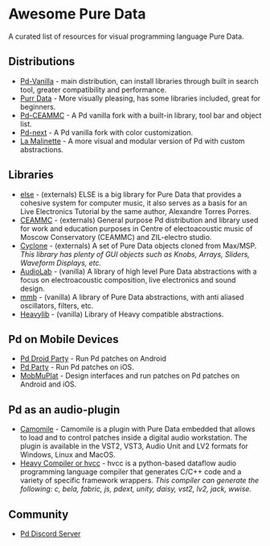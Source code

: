 # Awesome Pure Data
A curated list of resources for visual programming language Pure Data.

## Distributions
- [Pd-Vanilla](http://msp.ucsd.edu/software.html) - main distribution, can install libraries through built in search tool, greater compatibility and performance.
- [Purr Data](https://www.purrdata.net/) - More visually pleasing, has some libraries included, great for beginners.
- [Pd-CEAMMC](https://github.com/uliss/pure-data/releases) - A Pd vanilla fork with a built-in library, tool bar and object list.
- [Pd-next](https://github.com/sebshader/pdnext/releases/) - A Pd vanilla fork with color customization.
- [La Malinette](http://malinette.info/en/?) - A more visual and modular version of Pd with custom abstractions.

## Libraries
- [else](https://github.com/porres/pd-else) - (externals) ELSE is a big library for Pure Data that provides a cohesive system for computer music, it also serves as a basis for an Live Electronics Tutorial by the same author, Alexandre Torres Porres.
- [CEAMMC](https://github.com/uliss/pure-data/releases) - (externals) General purpose Pd distribution and library used for work and education purposes in Centre of electoacoustic music of Moscow Conservatory (CEAMMC) and ZIL-electro studio.
- [Cyclone](https://github.com/porres/pd-cyclone) - (externals) A set of Pure Data objects cloned from Max/MSP.
*This library has plenty of GUI objects such as Knobs, Arrays, Sliders, Waveform Displays, etc.*
- [AudioLab](https://github.com/solipd/AudioLab) - (vanilla) A library of high level Pure Data abstractions with a focus on electroacoustic composition, live electronics and sound design.
- [mmb](https://github.com/dotmmb/mmb) - (vanilla) A library of Pure Data abstractions, with anti aliased oscillators, filters, etc.
- [Heavylib](https://github.com/enzienaudio/heavylib) - (vanilla) Library of Heavy compatible abstractions.

## Pd on Mobile Devices
- [Pd Droid Party](https://droidparty.net/) - Run Pd patches on Android
- [Pd Party](http://danomatika.com/code/pdparty) - Run Pd patches on iOS.
- [MobMuPlat](https://danieliglesia.com/mobmuplat/) - Design interfaces and run patches on Pd patches on Android and iOS.

## Pd as an audio-plugin
- [Camomile](https://github.com/pierreguillot/Camomile/releases) - Camomile is a plugin with Pure Data embedded that allows to load and to control patches inside a digital audio workstation. The plugin is available in the VST2, VST3, Audio Unit and LV2 formats for Windows, Linux and MacOS.
- [Heavy Compiler or hvcc](https://github.com/Wasted-Audio/hvcc) - hvcc is a python-based dataflow audio programming language compiler that generates C/C++ code and a variety of specific framework wrappers.
*This compiler can generate the following: c, bela, fabric, js, pdext, unity, daisy, vst2, lv2, jack, wwise.*

## Community
- [Pd Discord Server](https://discord.gg/aNd8RrT)
